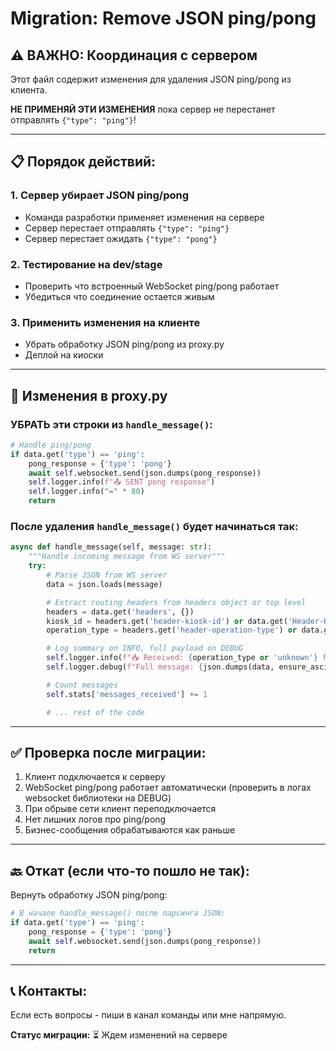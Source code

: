 # Migration: Remove JSON ping/pong

## ⚠️ ВАЖНО: Координация с сервером

Этот файл содержит изменения для удаления JSON ping/pong из клиента.

**НЕ ПРИМЕНЯЙ ЭТИ ИЗМЕНЕНИЯ** пока сервер не перестанет отправлять `{"type": "ping"}`!

---

## 📋 Порядок действий:

### 1. Сервер убирает JSON ping/pong
   - Команда разработки применяет изменения на сервере
   - Сервер перестает отправлять `{"type": "ping"}`
   - Сервер перестает ожидать `{"type": "pong"}`

### 2. Тестирование на dev/stage
   - Проверить что встроенный WebSocket ping/pong работает
   - Убедиться что соединение остается живым

### 3. Применить изменения на клиенте
   - Убрать обработку JSON ping/pong из proxy.py
   - Деплой на киоски

---

## 🔧 Изменения в proxy.py

### УБРАТЬ эти строки из `handle_message()`:

```python
# Handle ping/pong
if data.get('type') == 'ping':
    pong_response = {'type': 'pong'}
    await self.websocket.send(json.dumps(pong_response))
    self.logger.info(f"📤 SENT pong response")
    self.logger.info("=" * 80)
    return
```

### После удаления `handle_message()` будет начинаться так:

```python
async def handle_message(self, message: str):
    """Handle incoming message from WS server"""
    try:
        # Parse JSON from WS server
        data = json.loads(message)

        # Extract routing headers from headers object or top level
        headers = data.get('headers', {})
        kiosk_id = headers.get('header-kiosk-id') or data.get('Header-Kiosk-Id')
        operation_type = headers.get('header-operation-type') or data.get('Header-Operation-Type')

        # Log summary on INFO, full payload on DEBUG
        self.logger.info(f"📥 Received: {operation_type or 'unknown'} from kiosk {kiosk_id or 'unknown'}")
        self.logger.debug(f"Full message: {json.dumps(data, ensure_ascii=False, indent=2)}")

        # Count messages
        self.stats['messages_received'] += 1

        # ... rest of the code
```

---

## ✅ Проверка после миграции:

1. Клиент подключается к серверу
2. WebSocket ping/pong работает автоматически (проверить в логах websocket библиотеки на DEBUG)
3. При обрыве сети клиент переподключается
4. Нет лишних логов про ping/pong
5. Бизнес-сообщения обрабатываются как раньше

---

## 🔙 Откат (если что-то пошло не так):

Вернуть обработку JSON ping/pong:

```python
# В начале handle_message() после парсинга JSON:
if data.get('type') == 'ping':
    pong_response = {'type': 'pong'}
    await self.websocket.send(json.dumps(pong_response))
    return
```

---

## 📞 Контакты:

Если есть вопросы - пиши в канал команды или мне напрямую.

**Статус миграции:** ⏳ Ждем изменений на сервере
